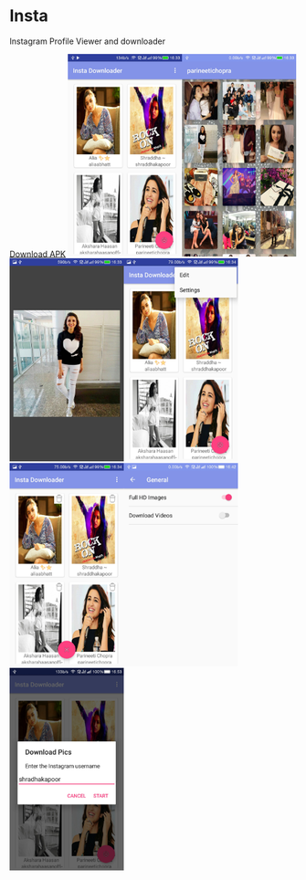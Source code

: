 # Insta
<p>Instagram Profile Viewer and downloader</p>
<a href="/app-release.apk?raw=true">Download APK</a>
<img src="/Screenshot_2016-11-07-16-33-15.jpg?raw=true" width="200"><img src="/Screenshot_2016-11-07-16-33-43.jpg?raw=true" width="200"><img src="/Screenshot_2016-11-07-16-33-58.jpg?raw=true" width="200"><img src="/Screenshot_2016-11-07-16-34-06.jpg?raw=true" width="200"><img src="/Screenshot_2016-11-07-16-34-14.jpg?raw=true" width="200"><img src="/Screenshot_2016-11-07-16-42-29.jpg?raw=true" width="200"><img src="/Screenshot_2016-11-07-16-53-29.jpg?raw=true" width="200">
